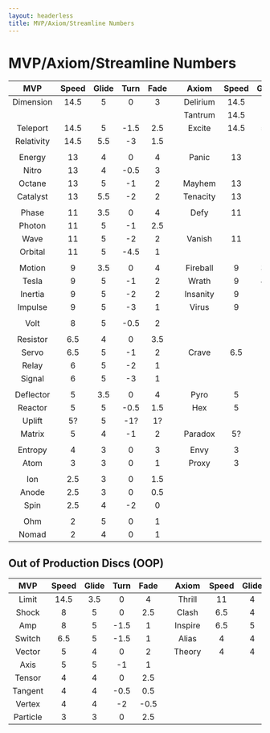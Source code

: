 ```yaml
---
layout: headerless
title: MVP/Axiom/Streamline Numbers
---
```


# MVP/Axiom/Streamline Numbers

|    MVP     | Speed | Glide | Turn  | Fade  |     |  Axiom   | Speed | Glide | Turn  | Fade  |     | Streamline | Speed | Glide | Turn  | Fade  |
| :--------: | :---: | :---: | :---: | :---: | --- | :------: | :---: | :---: | :---: | :---: | --- | :--------: | :---: | :---: | :---: | :---: |
| Dimension  | 14.5  |   5   |   0   |   3   |     | Delirium | 14.5  |   5   | -0.5  |   3   |     |            |       |       |       |       |
|            |       |       |       |       |     | Tantrum  | 14.5  |   5   | -1.5  |   3   |     |            |       |       |       |       |
|  Teleport  | 14.5  |   5   | -1.5  |  2.5  |     |  Excite  | 14.5  |  5.5  |  -2   |   2   |     |            |       |       |       |       |
| Relativity | 14.5  |  5.5  |  -3   |  1.5  |     |          |       |       |       |       |     |            |       |       |       |       |
|            |       |       |       |       |     |          |       |       |       |       |     |            |       |       |       |       |
|   Energy   |  13   |   4   |   0   |   4   |     |  Panic   |  13   |   4   | -0.5  |   3   |     |            |       |       |       |       |
|   Nitro    |  13   |   4   | -0.5  |   3   |     |          |       |       |       |       |     |            |       |       |       |       |
|   Octane   |  13   |   5   |  -1   |   2   |     |  Mayhem  |  13   |   5   | -1.5  |   2   |     |            |       |       |       |       |
|  Catalyst  |  13   |  5.5  |  -2   |   2   |     | Tenacity |  13   |   5   | -2.5  |   2   |     |            |       |       |       |       |
|            |       |       |       |       |     |          |       |       |       |       |     |            |       |       |       |       |
|   Phase    |  11   |  3.5  |   0   |   4   |     |   Defy   |  11   |   5   |  -1   |   3   |     |            |       |       |       |       |
|   Photon   |  11   |   5   |  -1   |  2.5  |     |          |       |       |       |       |     |   Trace    |  11   |   5   |  -1   |   2   |
|    Wave    |  11   |   5   |  -2   |   2   |     |  Vanish  |  11   |   5   |  -3   |   2   |     |            |       |       |       |       |
|  Orbital   |  11   |   5   | -4.5  |   1   |     |          |       |       |       |       |     |            |       |       |       |       |
|            |       |       |       |       |     |          |       |       |       |       |     |            |       |       |       |       |
|   Motion   |   9   |  3.5  |   0   |   4   |     | Fireball |   9   |  3.5  |   0   |  3.5  |     |   Flare    |   9   |   4   |   0   |  3.5  |
|   Tesla    |   9   |   5   |  -1   |   2   |     |  Wrath   |   9   |  4.5  | -0.5  |   2   |     |            |       |       |       |       |
|  Inertia   |   9   |   5   |  -2   |   2   |     | Insanity |   9   |   5   |  -2   |  1.5  |     |    Lift    |   9   |   5   |  -2   |  1.5  |
|  Impulse   |   9   |   5   |  -3   |   1   |     |  Virus   |   9   |   5   | -3.5  |   1   |     |            |       |       |       |       |
|            |       |       |       |       |     |          |       |       |       |       |     |            |       |       |       |       |
|    Volt    |   8   |   5   | -0.5  |   2   |     |          |       |       |       |       |     |            |       |       |       |       |
|            |       |       |       |       |     |          |       |       |       |       |     |            |       |       |       |       |
|  Resistor  |  6.5  |   4   |   0   |  3.5  |     |          |       |       |       |       |     |            |       |       |       |       |
|   Servo    |  6.5  |   5   |  -1   |   2   |     |  Crave   |  6.5  |   5   |  -1   |   1   |     |   Drift    |   7   |   5   |  -2   |   1   |
|   Relay    |   6   |   5   |  -2   |   1   |     |          |       |       |       |       |     |            |       |       |       |       |
|   Signal   |   6   |   5   |  -3   |   1   |     |          |       |       |       |       |     |            |       |       |       |       |
|            |       |       |       |       |     |          |       |       |       |       |     |            |       |       |       |       |
| Deflector  |   5   |  3.5  |   0   |   4   |     |   Pyro   |   5   |   4   |   0   |  2.5  |     |   Runway   |   5   |   4   |   0   |  3.5  |
|  Reactor   |   5   |   5   | -0.5  |  1.5  |     |   Hex    |   5   |   5   |  -1   |   1   |     |            |       |       |       |       |
|   Uplift   |  5?   |   5   |  -1?  |  1?   |     |          |       |       |       |       |     |            |       |       |       |       |
|   Matrix   |   5   |   4   |  -1   |   2   |     | Paradox  |  5?   |   5   |  -2?  |  1?   |     |            |       |       |       |       |
|            |       |       |       |       |     |          |       |       |       |       |     |            |       |       |       |       |
|  Entropy   |   4   |   3   |   0   |   3   |     |   Envy   |   3   |   3   |   0   |   2   |     | Stabilizer |   3   |  3.5  |   0   |   3   |
|    Atom    |   3   |   3   |   0   |   1   |     |  Proxy   |   3   |   3   |  -1   |  0.5  |     |            |       |       |       |       |
|            |       |       |       |       |     |          |       |       |       |       |     |            |       |       |       |       |
|    Ion     |  2.5  |   3   |   0   |  1.5  |     |          |       |       |       |       |     |            |       |       |       |       |
|   Anode    |  2.5  |   3   |   0   |  0.5  |     |          |       |       |       |       |     |            |       |       |       |       |
|    Spin    |  2.5  |   4   |  -2   |   0   |     |          |       |       |       |       |     |            |       |       |       |       |
|            |       |       |       |       |     |          |       |       |       |       |     |            |       |       |       |       |
|    Ohm     |   2   |   5   |   0   |   1   |     |          |       |       |       |       |     |   Pilot    |   2   |   5   |   0   |   1   |
|   Nomad    |   2   |   4   |   0   |   1   |     |          |       |       |       |       |     |            |       |       |       |       |

## Out of Production Discs (OOP)

|   MVP    | Speed | Glide | Turn  | Fade  |     |  Axiom  | Speed | Glide | Turn  | Fade  |     | Streamline | Speed | Glide | Turn  | Fade  |
| :------: | :---: | :---: | :---: | :---: | --- | :-----: | :---: | :---: | :---: | :---: | --- | :--------: | :---: | :---: | :---: | :---: |
|  Limit   | 14.5  |  3.5  |   0   |   4   |     | Thrill  |  11   |   4   |   0   |  3.5  |     |            |       |       |       |       |
|  Shock   |   8   |   5   |   0   |  2.5  |     |  Clash  |  6.5  |   4   |  -1   |   2   |     |            |       |       |       |       |
|   Amp    |   8   |   5   | -1.5  |   1   |     | Inspire |  6.5  |   5   | -1.5  |   1   |     |            |       |       |       |       |
|  Switch  |  6.5  |   5   | -1.5  |   1   |     |  Alias  |   4   |   4   |  -1   |   1   |     |            |       |       |       |       |
|  Vector  |   5   |   4   |   0   |   2   |     | Theory  |   4   |   4   | -1.5  |   1   |     |            |       |       |       |       |
|   Axis   |   5   |   5   |  -1   |   1   |     |         |       |       |       |       |     |            |       |       |       |       |
|  Tensor  |   4   |   4   |   0   |  2.5  |     |         |       |       |       |       |     |            |       |       |       |       |
| Tangent  |   4   |   4   | -0.5  |  0.5  |     |         |       |       |       |       |     |            |       |       |       |       |
|  Vertex  |   4   |   4   |  -2   | -0.5  |     |         |       |       |       |       |     |            |       |       |       |       |
| Particle |   3   |   3   |   0   |  2.5  |     |         |       |       |       |       |     |            |       |       |       |       |